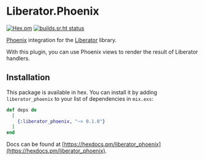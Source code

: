 # Liberator.Phoenix

[![Hex.pm](https://img.shields.io/hexpm/v/liberator_phoenix)](https://hex.pm/packages/liberator_phoenix/)
[![builds.sr.ht status](https://builds.sr.ht/~cosmicrose/liberator_phoenix.svg)](https://builds.sr.ht/~cosmicrose/liberator_phoenix?)

[Phoenix] integration for the [Liberator] library.

With this plugin, you can use Phoenix views to render the result of Liberator handlers.

[Phoenix]: https://github.com/phoenixframework/phoenix
[Liberator]: https://sr.ht/~cosmicrose/liberator

## Installation

This package is available in hex.
You can install it by adding `liberator_phoenix` to your list of dependencies in `mix.exs`:

```elixir
def deps do
  [
    {:liberator_phoenix, "~> 0.1.0"}
  ]
end
```

Docs can be found at [https://hexdocs.pm/liberator_phoenix](https://hexdocs.pm/liberator_phoenix).

